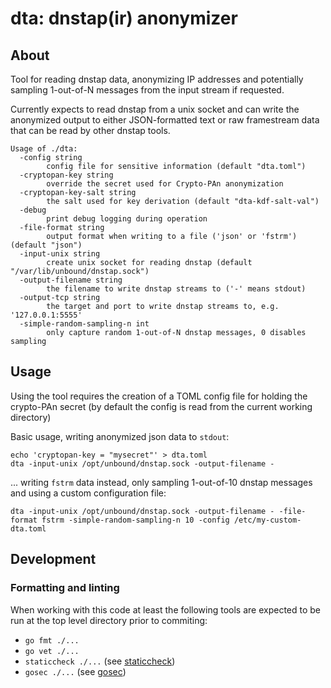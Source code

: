 # dta: dnstap(ir) anonymizer
## About
Tool for reading dnstap data, anonymizing IP addresses and potentially sampling
1-out-of-N messages from the input stream if requested.

Currently expects to read dnstap from a unix socket and can write the
anonymized output to either JSON-formatted text or raw framestream data that
can be read by other dnstap tools.
```
Usage of ./dta:
  -config string
    	config file for sensitive information (default "dta.toml")
  -cryptopan-key string
    	override the secret used for Crypto-PAn anonymization
  -cryptopan-key-salt string
    	the salt used for key derivation (default "dta-kdf-salt-val")
  -debug
    	print debug logging during operation
  -file-format string
    	output format when writing to a file ('json' or 'fstrm') (default "json")
  -input-unix string
    	create unix socket for reading dnstap (default "/var/lib/unbound/dnstap.sock")
  -output-filename string
    	the filename to write dnstap streams to ('-' means stdout)
  -output-tcp string
    	the target and port to write dnstap streams to, e.g. '127.0.0.1:5555'
  -simple-random-sampling-n int
    	only capture random 1-out-of-N dnstap messages, 0 disables sampling
```

## Usage
Using the tool requires the creation of a TOML config file for holding the
crypto-PAn secret (by default the config is read from the current working directory)

Basic usage, writing anonymized json data to `stdout`:
```
echo 'cryptopan-key = "mysecret"' > dta.toml
dta -input-unix /opt/unbound/dnstap.sock -output-filename -
```
... writing `fstrm` data instead, only sampling 1-out-of-10 dnstap messages and
using a custom configuration file:
```
dta -input-unix /opt/unbound/dnstap.sock -output-filename - -file-format fstrm -simple-random-sampling-n 10 -config /etc/my-custom-dta.toml
```

## Development
### Formatting and linting
When working with this code at least the following tools are expected to be
run at the top level directory prior to commiting:
* `go fmt ./...`
* `go vet ./...`
* `staticcheck ./...` (see [staticcheck](https://staticcheck.io))
* `gosec ./...` (see [gosec](https://github.com/securego/gosec))
